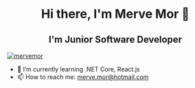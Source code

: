 <h1 align="center">Hi there, I'm Merve Mor 👋</h1>

<h2 align="center"> I'm Junior Software Developer </h2>

<p align="left" height="15" width="15" > <a href="https://github.com/ryo-ma/github-profile-trophy"><img src="https://github-profile-trophy.vercel.app/?username=mervemor" alt="mervemor" /></a> </p>

- 🌱 I’m currently learning .NET Core, React.js
- 📫 How to reach me: merve.mor@hotmail.com

<!--
**mervemor/mervemor** is a ✨ _special_ ✨ repository because its `README.md` (this file) appears on your GitHub profile.

Here are some ideas to get you started:

- 🔭 I’m currently working on ...
- 👯 I’m looking to collaborate on ...
- 🤔 I’m looking for help with ...
- 💬 Ask me about ...
- 😄 Pronouns: ...
- ⚡ Fun fact: ...
-->
